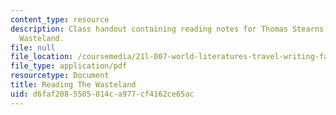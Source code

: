 ```yaml
---
content_type: resource
description: Class handout containing reading notes for Thomas Stearns Eliot's The
  Wasteland.
file: null
file_location: /coursemedia/21l-007-world-literatures-travel-writing-fall-2008/d6faf2085505814ca977cf4162ce65ac_thewasteland_2.pdf
file_type: application/pdf
resourcetype: Document
title: Reading The Wasteland
uid: d6faf208-5505-814c-a977-cf4162ce65ac
---
```

